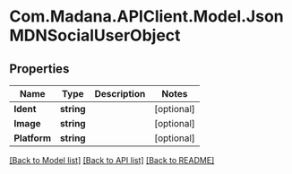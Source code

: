 
# Com.Madana.APIClient.Model.JsonMDNSocialUserObject

## Properties

Name | Type | Description | Notes
------------ | ------------- | ------------- | -------------
**Ident** | **string** |  | [optional] 
**Image** | **string** |  | [optional] 
**Platform** | **string** |  | [optional] 

[[Back to Model list]](../README.md#documentation-for-models)
[[Back to API list]](../README.md#documentation-for-api-endpoints)
[[Back to README]](../README.md)

